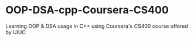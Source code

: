 # OOP-DSA-cpp-Coursera-CS400
Learning OOP &amp; DSA usage in C++ using Coursera's CS400 course offered by UIUC
